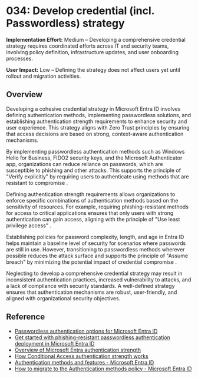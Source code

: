 # 034: Develop credential (incl. Passwordless) strategy

**Implementation Effort:** Medium – Developing a comprehensive credential strategy requires coordinated efforts across IT and security teams, involving policy definition, infrastructure updates, and user onboarding processes.

**User Impact:** Low – Defining the strategy does not affect users yet until rollout and migration activities.

## Overview

Developing a cohesive credential strategy in Microsoft Entra ID involves defining authentication methods, implementing passwordless solutions, and establishing authentication strength requirements to enhance security and user experience. This strategy aligns with Zero Trust principles by ensuring that access decisions are based on strong, context-aware authentication mechanisms.

By implementing passwordless authentication methods such as Windows Hello for Business, FIDO2 security keys, and the Microsoft Authenticator app, organizations can reduce reliance on passwords, which are susceptible to phishing and other attacks. This supports the principle of "Verify explicitly" by requiring users to authenticate using methods that are resistant to compromise .

Defining authentication strength requirements allows organizations to enforce specific combinations of authentication methods based on the sensitivity of resources. For example, requiring phishing-resistant methods for access to critical applications ensures that only users with strong authentication can gain access, aligning with the principle of "Use least privilege access" .

Establishing policies for password complexity, length, and age in Entra ID helps maintain a baseline level of security for scenarios where passwords are still in use. However, transitioning to passwordless methods wherever possible reduces the attack surface and supports the principle of "Assume breach" by minimizing the potential impact of credential compromise .

Neglecting to develop a comprehensive credential strategy may result in inconsistent authentication practices, increased vulnerability to attacks, and a lack of compliance with security standards. A well-defined strategy ensures that authentication mechanisms are robust, user-friendly, and aligned with organizational security objectives.

## Reference

* [Passwordless authentication options for Microsoft Entra ID](https://learn.microsoft.com/en-us/entra/identity/authentication/concept-authentication-passwordless)
* [Get started with phishing-resistant passwordless authentication deployment in Microsoft Entra ID](https://learn.microsoft.com/en-us/entra/identity/authentication/how-to-plan-prerequisites-phishing-resistant-passwordless-authentication)
* [Overview of Microsoft Entra authentication strength](https://learn.microsoft.com/en-us/entra/identity/authentication/concept-authentication-strengths)
* [How Conditional Access authentication strength works](https://learn.microsoft.com/en-us/entra/identity/authentication/concept-authentication-strength-how-it-works)
* [Authentication methods and features - Microsoft Entra ID](https://learn.microsoft.com/en-us/entra/identity/authentication/concept-authentication-methods)
* [How to migrate to the Authentication methods policy - Microsoft Entra ID](https://learn.microsoft.com/en-us/entra/identity/authentication/how-to-authentication-methods-manage)
